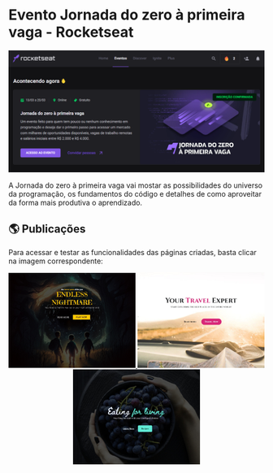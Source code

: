 <h1>Evento Jornada do zero à primeira vaga - Rocketseat</h1>
<img src="event.png">
<p>A Jornada do zero à primeira vaga vai mostar as possibilidades do universo da programação, os fundamentos do código e detalhes de como aproveitar 
da forma mais produtiva o aprendizado.</p>

## 🌎 Publicações

Para acessar e testar as funcionalidades das páginas criadas, basta clicar na imagem correspondente:

<p align="center">
  <a href="https://c4pistrano.github.io/Jornada-do-zero-a-primeira-vaga/EndlessNightmare/">
    <img alt="EndlessNightmare" title="EndlessNightmare" src="./EndlessNightmare/preview.jpg" width="250px" border-radius="3px">
  </a>
  <a href="https://c4pistrano.github.io/Jornada-do-zero-a-primeira-vaga/TravelExpert/">
    <img alt="TravelExpert" title="TravelExpert" src="./TravelExpert/preview.jpg" width="250px">
  </a>
  <a href="https://c4pistrano.github.io/Jornada-do-zero-a-primeira-vaga/HealthyRecipes/">
    <img alt="HealthyRecipes" title="HealthyRecipes" src="./HealthyRecipes/preview.jpg" width="250px">
  </a>

  

